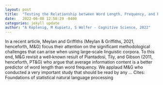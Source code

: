 ```yaml
---
layout: post
title:  "Testing the Relationship between Word Length, Frequency, and Predictability Based on the German Reference Corpus"
date:   2022-06-08 12:58:29 -0400
categories: jekyll update
author: "A Koplenig, M Kupietz, S Wolfer - Cognitive Science, 2022"
---
```

In a recent article, Meylan and Griffiths (Meylan & Griffiths, 2021, henceforth, M&G) focus their attention on the significant methodological challenges that can arise when using large‐scale linguistic corpora. To this end, M&G revisit a well‐known result of Piantadosi, Tily, and Gibson (2011, henceforth, PT&G) who argue that average information content is a better predictor of word length than word frequency. We applaud M&G who conducted a very important study that should be read by any …
Cites: ‪Foundations of statistical natural language processing‬  